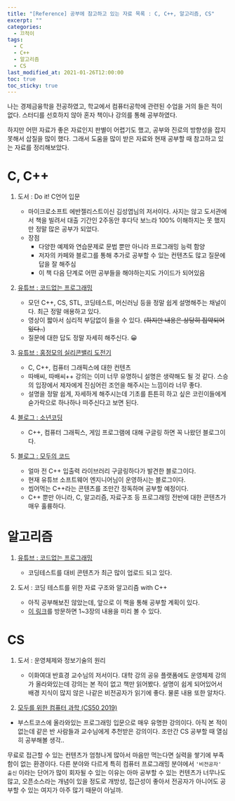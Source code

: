 ```yaml
---
title: "[Reference] 공부에 참고하고 있는 자료 목록 : C, C++, 알고리즘, CS"
excerpt: ""
categories:
  - 끄적이
tags:
  - C
  - C++
  - 알고리즘
  - CS
last_modified_at: 2021-01-26T12:00:00
toc: true
toc_sticky: true
---
```


나는 경제금융학을 전공하였고, 학교에서 컴퓨터공학에 관련된 수업을 거의 들은 적이 없다. 스터디를 선호하지 않아 혼자 책이나 강의를 통해 공부하였다.

하지만 어떤 자료가 좋은 자료인지 판별이 어렵기도 했고, 공부와 진로의 방향성을 잡지 못해서 삽질을 많이 했다. 그래서 도움을 많이 받은 자료와 현재 공부할 때 참고하고 있는 자료를 정리해보았다.



# C, C++

1. 도서 : Do it! C언어 입문
   - 마이크로소프트 에반젤리스트이신 김성엽님의 저서이다. 사지는 않고 도서관에서 책을 빌려서 대출 기간인 2주동안 후다닥 보느라 100% 이해하지는 못 했지만 정말 많은 공부가 되었다.
   - 장점
     - 다양한 예제와 연습문제로 문법 뿐만 아니라 프로그래밍 능력 함양
     - 저자의 카페와 블로그를 통해 추가로 공부할 수 있는 컨텐츠도 많고 질문에 답을 잘 해주심
     - 이 책 다음 단계로 어떤 공부들을 해야하는지도 가이드가 되어있음
   
2. [유튜브 : 코드없는 프로그래밍](https://www.youtube.com/channel/UCHcG02L6TSS-StkSbqVy6Fg)

   - 모던 C++, CS, STL, 코딩테스트, 머신러닝 등을 정말 쉽게 설명해주는 채널이다. 최근 정말 애용하고 있다.
   - 영상이 짧아서 심리적 부담없이 들을 수 있다. ~~(하지만 내용은 상당히 집약되어 있다..~~)
   - 질문에 대한 답도 정말 자세히 해주신다. 😀

3. [유튜브 : 홍정모의 실리콘밸리 도전기](https://www.youtube.com/channel/UCg6IlhycdYiK_nWB3spjIqA)

   - C, C++, 컴퓨터 그래픽스에 대한 컨텐츠
   - 따배씨, 따배씨++ 강의는 이미 너무 유명하니 설명은 생략해도 될 것 같다. 스승의 입장에서 제자에게 진심어린 조언을 해주시는 느낌이라 너무 좋다. 
   - 설명을 정말 쉽게, 자세하게 해주시는데 기초를 튼튼히 하고 싶은 코린이들에게 숟가락으로 하나하나 떠주신다고 보면 된다.

4. [블로그 : 소년코딩](https://boycoding.tistory.com/category/C%2B%2B%20%EC%9D%B4%EC%95%BC%EA%B8%B0)

   - C++, 컴퓨터 그래픽스, 게임 프로그램에 대해 구글링 하면 꼭 나왔던 블로그이다. 

5. [블로그 : 모두의 코드](https://modoocode.com/)

   - 얼마 전 C++ 입출력 라이브러리 구글링하다가 발견한 블로그이다. 
   - 현재 유튜브 소프트웨어 엔지니어님이 운영하시는 블로그이다.
   - 씹어먹는 C++라는 콘텐츠를 조만간 정독하며 공부할 예정이다.
   - C++ 뿐만 아니라, C, 알고리즘, 자료구조 등 프로그래밍 전반에 대한 콘텐츠가 매우 훌륭하다. 

   

# 알고리즘

1. [유튜브 : 코드없는 프로그래밍](https://www.youtube.com/channel/UCHcG02L6TSS-StkSbqVy6Fg)

   - 코딩테스트를 대비 콘텐츠가 최근 많이 업로드 되고 있다. 

2. 도서 : 코딩 테스트를 위한 자료 구조와 알고리즘 with C++

   - 아직 공부해보진 않았는데, 앞으로 이 책을 통해 공부할 계획이 있다.
   - [이 링크](https://thebook.io/080239/)를 방문하면 1~3장의 내용을 미리 볼 수 있다.

   

# CS

1. 도서 : 운영체제와 정보기술의 원리

   - 이화여대 반효경 교수님의 저서이다. 대학 강의 공유 플랫폼에도 운영체제 강의가 올라와있는데 강의는 본 적이 없고 책만 읽어봤다. 설명이 쉽게 되어있어서 배경 지식이 많지 않은 나같은 비전공자가 읽기에 좋다. 물론 내용 또한 알차다.

2. [모두를 위한 컴퓨터 과학 (CS50 2019)](https://www.boostcourse.org/cs112#)
- 부스트코스에 올라와있는 프로그래밍 입문으로 매우 유명한 강의이다. 아직 본 적이 없는데 같은 반 사람들과 교수님에게 추천받은 강의이다. 조만간 CS 공부할 때 열심히 공부해볼 생각..



무료로 접근할 수 있는 컨텐츠가 엄청나게 많아서 마음만 먹는다면 실력을 쌓기에 부족함이 없는 환경이다. 다른 분야와 다르게 특히 컴퓨터 프로그래밍 분야에서 `'비전공자' 출신` 이라는 단어가 많이 회자될 수 있는 이유는 아마 공부할 수 있는 컨텐츠가 너무나도 많고, 오픈소스라는 개념이 있을 정도로 개방성, 접근성이 좋아서 전공자가 아니어도 공부할 수 있는 여지가 아주 많기 때문이 아닐까.

